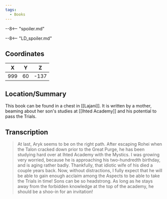 ```yaml
---
tags:
  - Books
---
```


--8<-- "spoiler.md"

--8<-- "LD_spoiler.md"

## Coordinates
| **X** | **Y** | **Z** |
| :---: | :---: | :---: |
|  999  |  60   | -137  |

## Location/Summary
This book can be found in a chest in [[Lajani]]. It is written by a mother, beaming about her son's studies at [[Ihted Academy]] and his potential to pass the Trials.

## Transcription
> At last, Aryk seems to be on the right path. After escaping Rohei when the Talon cracked down prior to the Great Purge, he has been studying hard over at Ihted Academy with the Mystics. I was growing very worried, because he is approaching his two-hundredth birthday, and is aging rather badly. Thankfully, that idiotic wife of his died a couple years back. Now, without distractions, I fully expect that he will be able to gain enough acclaim among the Aspects to be able to take the Trials in time! Sons can be so headstrong. As long as he stays away from the forbidden knowledge at the top of the academy, he should be a shoo-in for an invitation!

